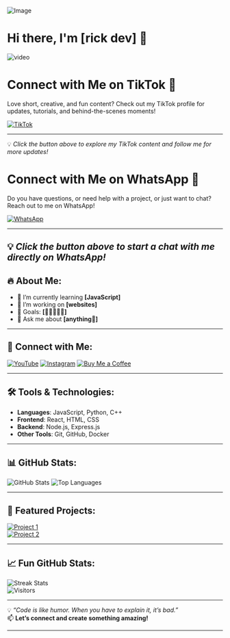 ![Image](https://i.ibb.co/R9DYTSk/56b9b6719477fb0dac7f41e6014bc621.jpg)
# Hi there, I'm [rick dev] 👋

![video](https://camo.githubusercontent.com/f33e4316beb5e604d78807f945eb4454165a9367ab000918c42780458be0246a/68747470733a2f2f6d656469612e74656e6f722e636f6d2f594d393164367a3369635141414141692f616e696d652e676966)



# Connect with Me on TikTok 🎥

Love short, creative, and fun content? Check out my TikTok profile for updates, tutorials, and behind-the-scenes moments!  

[![TikTok](https://img.shields.io/badge/Follow%20Me%20on%20TikTok-000000?style=for-the-badge&logo=tiktok&logoColor=white)](https://www.tiktok.com/@kingjohan975)

---

💡 *Click the button above to explore my TikTok content and follow me for more updates!*
# Connect with Me on WhatsApp 💬

Do you have questions, or need help with a project, or just want to chat? Reach out to me on WhatsApp!  

[![WhatsApp](https://img.shields.io/badge/Message%20Me%20on%20WhatsApp-25D366?style=for-the-badge&logo=whatsapp&logoColor=white)](https://wa.me/2349134457509)

---

💡 *Click the button above to start a chat with me directly on WhatsApp!*
---

## 🔥 About Me:
- 🌱 I’m currently learning **[JavaScript]**
- 🚀 I’m working on **[websites]**
- 🎯 Goals: **[🛀🛀🛀🛀🛀]**
- 💬 Ask me about **[anything🍼]**

---

## 📱 Connect with Me:
[![YouTube](https://img.shields.io/badge/YouTube-FF0000?style=for-the-badge&logo=youtube&logoColor=white)](https://youtube.com/@almightyk1ngj0han?si=H5wRODXq2PeiApPO)
[![Instagram](https://img.shields.io/badge/Instagram-E4405F?style=for-the-badge&logo=instagram&logoColor=white)](https://www.instagram.com/johanlieb34?igsh=YzljYTk1ODg3Zg==)
[![Buy Me a Coffee](https://img.shields.io/badge/Buy%20Me%20a%20Coffee-FFDD00?style=for-the-badge&logo=buy-me-a-coffee&logoColor=black)](https://buymeacoffee.com/johanlieb34)

---

## 🛠️ Tools & Technologies:
- **Languages**: JavaScript, Python, C++
- **Frontend**: React, HTML, CSS
- **Backend**: Node.js, Express.js
- **Other Tools**: Git, GitHub, Docker

---

## 📊 GitHub Stats:
![GitHub Stats](https://github-readme-stats.vercel.app/api?username=Johanlieb34&show_icons=true&theme=radical)
![Top Languages](https://github-readme-stats.vercel.app/api/top-langs/?username=Johanlieb34&layout=compact&theme=radical)

---

## 🌟 Featured Projects:
[![Project 1](https://img.shields.io/badge/Project%201-⭐️-yellow?style=for-the-badge)](https://github.com/Johanlieb34/project1)  
[![Project 2](https://img.shields.io/badge/Project%202-⭐️-yellow?style=for-the-badge)](https://github.com/Johanlieb34/project2)

---

## 📈 Fun GitHub Stats:
![Streak Stats](https://github-readme-streak-stats.herokuapp.com/?user=Johanlieb34&theme=radical)  
![Visitors](https://visitor-badge.laobi.icu/badge?page_id=Johanlieb34.Johanlieb34)

---

💡 *“Code is like humor. When you have to explain it, it’s bad.”*  
📫 **Let’s connect and create something amazing!**

---
